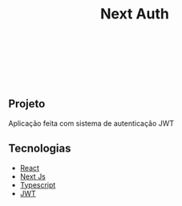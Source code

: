<h1 align="center">Next Auth</h1>
<br/>
<br/>
<br/>
<br/>
<br/>
<br/>
<h2>Projeto</h2>
<p>Aplicação feita com sistema de autenticação JWT</p>

<h2>Tecnologias</h2>
<ul>
  <li><a href="https://pt-br.reactjs.org/">React</a></li>
  <li><a href="https://nextjs.org/">Next Js</a></li>
  <li><a href="https://www.typescriptlang.org/">Typescript</a></li>
  <li><a href="https://auth0.com/resources/ebooks/jwt-handbook?utm_source=google&utm_medium=cpc&utm_term=-g-jwt&pm=true&utm_campaign=latam-eng-brazil-generic-authentication&gclid=Cj0KCQiA64GRBhCZARIsAHOLriJe405e_HP5mF066KVFtT3UwZMDJG3ISA7t7koPl-LfK1svUsweVYgaAn-JEALw_wcB">JWT</a></li>
</ul>
